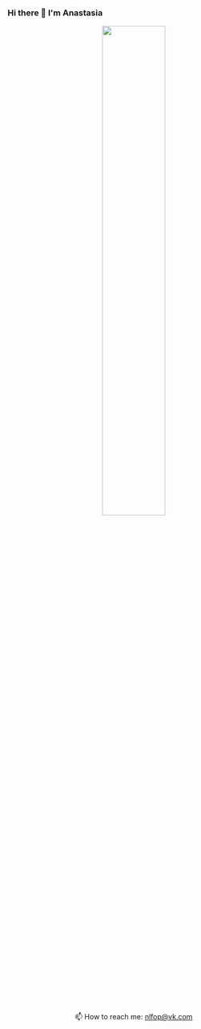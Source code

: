 ### Hi there 👋 I'm Anastasia
<div id="header" align="center">
  <img src="https://media.giphy.com/media/v1.Y2lkPTc5MGI3NjExNzV4cjA4dGlwbzJ6OGN4bW5iZXM5ZGdrcjU1YzRtODdsd2RyMDRreSZlcD12MV9pbnRlcm5hbF9naWZfYnlfaWQmY3Q9Zw/TNf5oSRelTeI8/giphy.gif" width="50%"/>
</div>
<p align='center'>
   📫 How to reach me: <a href='mailto:anlvovskay@mail.ru'>nlfop@vk.com</a>
</p>


<!--
**nlfop/nlfop** is a ✨ _special_ ✨ repository because its `README.md` (this file) appears on your GitHub profile.

Here are some ideas to get you started:

- 🔭 I’m currently working on ...
- 🌱 I’m currently learning ...
- 👯 I’m looking to collaborate on ...
- 🤔 I’m looking for help with ...
- 💬 Ask me about ...
- 📫 How to reach me: ...
- 😄 Pronouns: ...
- ⚡ Fun fact: ...
-->
